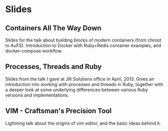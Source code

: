 # Slides

## Containers All The Way Down

Slides for the talk about building blocks of modern containers
(from chroot to AuFS). Introduction to Docker with Ruby+Redis
container examples, and docker-compose workflow.

## Processes, Threads and Ruby

Slides from the talk I gave at JN Solutions office in April, 2013.
Gives an introduction into working with processes and threads in Ruby,
together with a deeper look at some underlying differences between various
Ruby versions and implementations.

## VIM - Craftsman's Precision Tool

Lightning talk about the origins of vim editor, and the basic ideas behind it.
